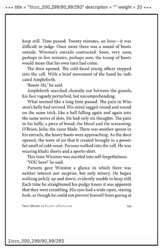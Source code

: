 +++
title = "1/ccc_200_299/90_99/293"
description = ""
weight = 20
+++

<table style="border:2px solid black;max-width:800px;max-height:800px;" 
><tr><td><img class="center-fit-jpg"
src="/jpg_/out_jpg_1984__293.jpg"  >1/ccc_200_299/90_99/293</img></td></tr></table>